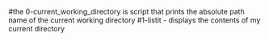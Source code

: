 #the 0-current_working_directory is script that prints the absolute path name of the current working directory
#1-listit - displays the contents of my current directory
#
#
#
#
#
#
#
#
#
#
#
#
#
